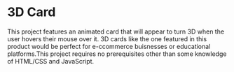 # 3D Card
This project features an animated card that will appear to turn 3D when the user hovers their mouse over it. 3D cards like the one featured in this product would be perfect for e-ccommerce buisnesses or educational platforms.This project requires no prerequisites other than some knowledge of HTML/CSS and JavaScript. 
